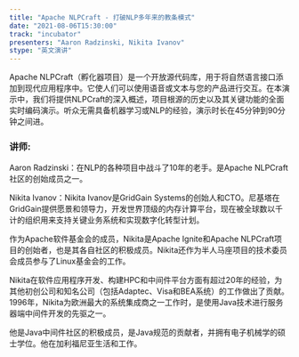 ```yaml
---
title: "Apache NLPCraft - 打破NLP多年来的教条模式"
date: "2021-08-06T15:30:00" 
track: "incubator"
presenters: "Aaron Radzinski, Nikita Ivanov"
stype: "英文演讲"
---
```

Apache NLPCraft（孵化器项目）是一个开放源代码库，用于将自然语言接口添加到现代应用程序中。它使人们可以使用语音或文本与您的产品进行交互。在本演示中，我们将提供NLPCraft的深入概述，项目根源的历史以及其关键功能的全面实时编码演示。听众无需具备机器学习或NLP的经验，演示时长在45分钟到90分钟之间进。
 ### 讲师: 
 Aaron Radzinski：在NLP的各种项目中战斗了10年的老手。是Apache NLPCraft社区的创始成员之一。

Nikita Ivanov：Nikita Ivanov是GridGain Systems的创始人和CTO。尼基塔在GridGain提供愿景和领导力，开发世界顶级的内存计算平台，现在被全球数以千计的组织用来支持关键业务系统和实现数字化转型计划。

作为Apache软件基金会的成员，Nikita是Apache Ignite和Apache NLPCraft项目的创始者，也是其各自社区的积极成员。Nikita还作为半人马座项目的技术委员会成员参与了Linux基金会的工作。

Nikita在软件应用程序开发、构建HPC和中间件平台方面有超过20年的经验，为其他初创公司和知名公司（包括Adaptec、Visa和BEA系统）的工作做出了贡献。1996年，Nikita为欧洲最大的系统集成商之一工作时，是使用Java技术进行服务器端中间件开发的先驱之一。

他是Java中间件社区的积极成员，是Java规范的贡献者，并拥有电子机械学的硕士学位。他在加利福尼亚生活和工作。